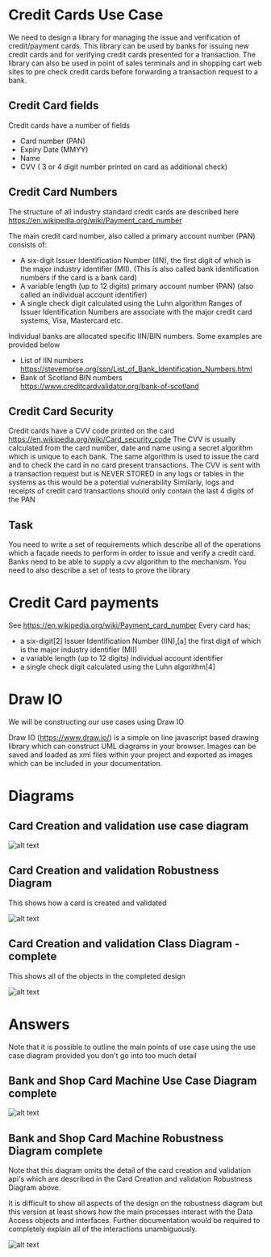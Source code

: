 # Credit Cards Use Case
We need to design a library for managing the issue and verification of credit/payment cards. This library can be used by banks for issuing new credit cards and for verifying credit cards presented for a transaction. The library can also be used in point of sales terminals and in shopping cart web sites to pre check credit cards before forwarding a transaction request to a bank.

## Credit Card fields
Credit cards have a number of fields
* Card number (PAN)
* Expiry Date (MMYY)
* Name
* CVV ( 3 or 4 digit number printed on card as additional check)

## Credit Card Numbers
The structure of all industry standard credit cards are described here
https://en.wikipedia.org/wiki/Payment_card_number

The main credit card number, also called a primary account number (PAN) consists of:
* A six-digit Issuer Identification Number (IIN), the first digit of which is the major industry identifier (MII).  (This is also called bank identification numbers if the card is a bank card)
* A variable length (up to 12 digits)  primary account number (PAN) (also called an individual account identifier)
* A single check digit calculated using the Luhn algorithm
Ranges of Issuer Identification Numbers are associate with the major credit card systems, Visa, Mastercard etc. 

Individual banks are allocated specific IIN/BIN numbers. Some examples are provided below

* List of IIN numbers https://stevemorse.org/ssn/List_of_Bank_Identification_Numbers.html
* Bank of Scotland BIN numbers https://www.creditcardvalidator.org/bank-of-scotland

## Credit Card Security
Credit cards have a CVV code printed  on the card https://en.wikipedia.org/wiki/Card_security_code
The CVV is usually calculated from the card number, date and name using a secret algorithm which is unique to each bank. 
The same algorithm is used to issue the card and to check the card in no card present transactions. 
The CVV is sent with a transaction request but is NEVER STORED in any logs or tables in the systems as this would be a potential vulnerability
Similarly, logs and receipts of credit card transactions should only contain the last 4 digits of the PAN

## Task
You need to write a set of requirements which describe all of the operations which a façade needs to perform in order to issue and verify a credit card. Banks need to be able to supply a cvv algorithm to the mechanism. You need to also describe  a set of tests to prove the library


# Credit Card payments

See https://en.wikipedia.org/wiki/Payment_card_number
Every card has;
* a six-digit[2] Issuer Identification Number (IIN),[a] the first digit of which is the major industry identifier (MII)
* a variable length (up to 12 digits) individual account identifier
* a single check digit calculated using the Luhn algorithm[4]

# Draw IO

We will be constructing our use cases using Draw IO

Draw IO (https://www.draw.io/) is a simple on line javascript based drawing library which can construct UML diagrams in your browser. 
Images can be saved and loaded as xml files within your project and exported as images which can be included in your documentation.

# Diagrams

## Card Creation and validation use case diagram

![alt text](../card-uml/drawio/cardUseCase_draw_io.png "Figure cardUseCase_draw_io.png")

## Card Creation and validation Robustness Diagram
This shows how a card is created and validated

![alt text](../card-uml/drawio/card-robustness-drawio.png "Figure card-robustness-drawio.png")

## Card Creation and validation Class Diagram - complete
This shows all of the objects in the completed design

![alt text](../card-uml/images/cardClassDiagram.png "Figure cardClassDiagram.png")

# Answers
Note that it is possible to outline the main points of use case using the use case diagram provided you don't go into too much detail

## Bank and Shop Card Machine Use Case Diagram complete

![alt text](../card-uml/drawio/cardUseCase_draw_io2.png "Figure cardUseCase_draw_io2.png")

## Bank and Shop Card Machine Robustness Diagram complete
Note that this diagram omits the detail of the card creation and validation api's which are described in the Card Creation and validation Robustness Diagram above.

It is difficult to show all aspects of the design on the robustness diagram but this version at least shows how the main processes interact with the Data Access objects and interfaces. Further documentation would be required to completely explain all of the interactions unambiguously.

![alt text](../card-uml/drawio/card-robustness-drawio-2.png "Figure card-robustness-drawio-2.png")